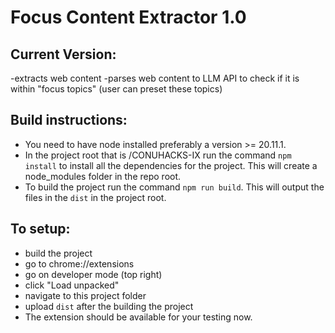 # Focus Content Extractor 1.0

## Current Version:
-extracts web content
-parses web content to LLM API to check if it is within "focus topics" (user can preset these topics)


## Build instructions:
- You need to have node installed preferably a version >= 20.11.1.
- In the project root that is /CONUHACKS-IX run the command `npm install` to install all the dependencies for the project. This will create a node_modules folder in the repo root.
- To build the project run the command `npm run build`. This will output the files in the `dist` in the project root.

## To setup:
- build the project
- go to chrome://extensions
- go on developer mode (top right)
- click "Load unpacked"
- navigate to this project folder
- upload `dist` after the building the project
- The extension should be available for your testing now.
